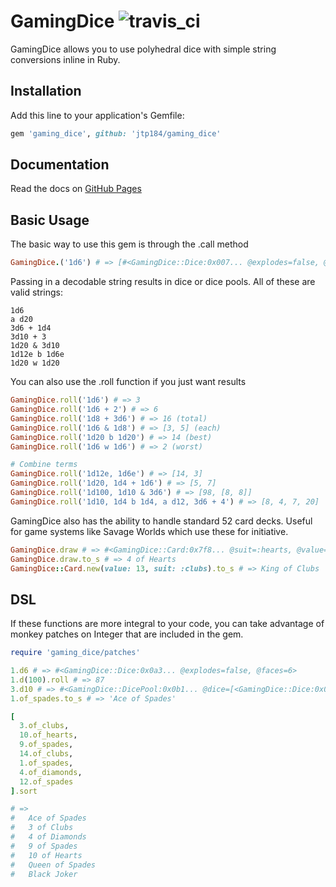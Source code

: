# GamingDice ![travis_ci](https://travis-ci.com/jtp184/gaming_dice.svg?branch=master)

GamingDice allows you to use polyhedral dice with simple string conversions inline in Ruby.

## Installation

Add this line to your application's Gemfile:

```ruby
gem 'gaming_dice', github: 'jtp184/gaming_dice'
```

## Documentation

Read the docs on [GitHub Pages](https://jtp184.github.io/gaming_dice/)

## Basic Usage

The basic way to use this gem is through the .call method

```ruby
GamingDice.('1d6') # => [#<GamingDice::Dice:0x007... @explodes=false, @faces=6>]
```

Passing in a decodable string results in dice or dice pools. All of these are valid strings:

```
1d6
a d20
3d6 + 1d4
3d10 + 3
1d20 & 3d10
1d12e b 1d6e
1d20 w 1d20
```

You can also use the .roll function if you just want results

```ruby
GamingDice.roll('1d6') # => 3
GamingDice.roll('1d6 + 2') # => 6
GamingDice.roll('1d8 + 3d6') # => 16 (total)
GamingDice.roll('1d6 & 1d8') # => [3, 5] (each)
GamingDice.roll('1d20 b 1d20') # => 14 (best)
GamingDice.roll('1d6 w 1d6') # => 2 (worst)

# Combine terms
GamingDice.roll('1d12e, 1d6e') # => [14, 3]
GamingDice.roll('1d20, 1d4 + 1d6') # => [5, 7]
GamingDice.roll('1d100, 1d10 & 3d6') # => [98, [8, 8]]
GamingDice.roll('1d10, 1d4 b 1d4, a d12, 3d6 + 4') # => [8, 4, 7, 20]

```

GamingDice also has the ability to handle standard 52 card decks. Useful for game systems like Savage Worlds which use these for initiative.

```ruby
GamingDice.draw # => #<GamingDice::Card:0x7f8... @suit=:hearts, @value=9>
GamingDice.draw.to_s # => 4 of Hearts
GamingDice::Card.new(value: 13, suit: :clubs).to_s # => King of Clubs
```

## DSL

If these functions are more integral to your code, you can take advantage of monkey patches on Integer that are included in the gem.

```ruby
require 'gaming_dice/patches'

1.d6 # => #<GamingDice::Dice:0x0a3... @explodes=false, @faces=6>
1.d(100).roll # => 87
3.d10 # => #<GamingDice::DicePool:0x0b1... @dice=[<GamingDice::Dice:0x0e1... @faces=10>...], @rule=:sum>
1.of_spades.to_s # => 'Ace of Spades'

[
  3.of_clubs,
  10.of_hearts,
  9.of_spades,
  14.of_clubs,
  1.of_spades,
  4.of_diamonds,
  12.of_spades
].sort 

# =>
#   Ace of Spades
#   3 of Clubs
#   4 of Diamonds
#   9 of Spades
#   10 of Hearts
#   Queen of Spades
#   Black Joker
```
